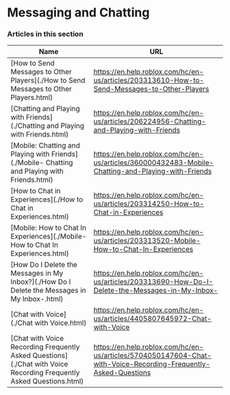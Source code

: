 # Messaging and Chatting  
### Articles in this section
Name|URL
-|-
[How to Send Messages to Other Players](./How to Send Messages to Other Players.html) |https://en.help.roblox.com/hc/en-us/articles/203313610-How-to-Send-Messages-to-Other-Players
[Chatting and Playing with Friends](./Chatting and Playing with Friends.html) |https://en.help.roblox.com/hc/en-us/articles/206224956-Chatting-and-Playing-with-Friends
[Mobile: Chatting and Playing with Friends](./Mobile- Chatting and Playing with Friends.html) |https://en.help.roblox.com/hc/en-us/articles/360000432483-Mobile-Chatting-and-Playing-with-Friends
[How to Chat in Experiences](./How to Chat in Experiences.html) |https://en.help.roblox.com/hc/en-us/articles/203314250-How-to-Chat-in-Experiences
[Mobile: How to Chat In Experiences](./Mobile- How to Chat In Experiences.html) |https://en.help.roblox.com/hc/en-us/articles/203313520-Mobile-How-to-Chat-In-Experiences
[How Do I Delete the Messages in My Inbox?](./How Do I Delete the Messages in My Inbox-.html) |https://en.help.roblox.com/hc/en-us/articles/203313690-How-Do-I-Delete-the-Messages-in-My-Inbox-
[Chat with Voice](./Chat with Voice.html) |https://en.help.roblox.com/hc/en-us/articles/4405807645972-Chat-with-Voice
[Chat with Voice Recording Frequently Asked Questions](./Chat with Voice Recording Frequently Asked Questions.html) |https://en.help.roblox.com/hc/en-us/articles/5704050147604-Chat-with-Voice-Recording-Frequently-Asked-Questions